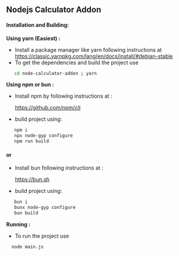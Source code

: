 ## Nodejs Calculator Addon

#### Installation and Building:
**Using yarn (Easiest) :**
- Install a package manager like yarn following instructions at https://classic.yarnpkg.com/lang/en/docs/install/#debian-stable
- To get the dependencies and build the project use 
```bash
   cd node-calculator-addon ; yarn
```

**Using npm or bun :**
- Install npm by following instructions at :

   https://github.com/npm/cli

- build project using:
```bash
   npm i
   npx node-gyp configure
   npm run build
```
####            or
- Install bun following instructions  at :

   https://bun.sh

- build project using:
```bash
   bun i
   bunx node-gyp configure
   bun build
```

**Running :**
- To run the project use
```bash
  node main.js
```
